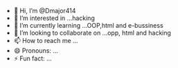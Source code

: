 - 👋 Hi, I’m @Dmajor414
- 👀 I’m interested in ...hacking
- 🌱 I’m currently learning ...OOP,html and e-bussiness
- 💞️ I’m looking to collaborate on ...opp, html and hacking
- 📫 How to reach me ...
- 😄 Pronouns: ...
- ⚡ Fun fact: ...

<!---
Dmajor414/Dmajor414 is a ✨ special ✨ repository because its `README.md` (this file) appears on your GitHub profile.
You can click the Preview link to take a look at your changes.
--->
